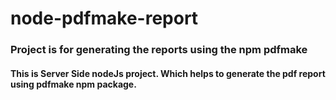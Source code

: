 # node-pdfmake-report
### Project is for generating the reports using the npm pdfmake
#### This is Server Side nodeJs project. Which helps to generate the pdf report using pdfmake npm package. 
